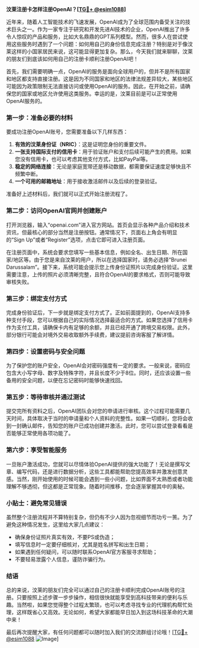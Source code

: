**汶莱注册卡怎样注册OpenAI？[[TG💪+ @esim1088](https://t.me/s/esim1088)]**

近年来，随着人工智能技术的飞速发展，OpenAI成为了全球范围内备受关注的技术巨头之一。作为一家专注于研究和开发先进AI技术的企业，OpenAI推出了许多令人惊叹的产品和服务，比如大名鼎鼎的GPT系列模型。然而，很多人在尝试使用这些服务时遇到了一个问题：如何用自己的身份信息完成注册？特别是对于像汶莱这样的小国家居民来说，这可能显得更加复杂。那么，今天我们就来聊聊，汶莱的朋友们到底该如何用自己的注册卡顺利注册OpenAI吧！

首先，我们需要明确一点，OpenAI的服务是面向全球用户的，但并不是所有国家和地区都支持直接注册。这是因为不同国家和地区的法律法规差异较大，某些地区可能因为政策限制无法直接访问或使用OpenAI的服务。因此，在开始之前，请确保您的国家或地区允许使用这类服务。幸运的是，汶莱目前是可以正常使用OpenAI服务的。

### **第一步：准备必要的材料**
要成功注册OpenAI账号，您需要准备以下几样东西：
1. **有效的汶莱身份证（NRIC）**：这是证明您身份的重要文件。
2. **一张支持国际支付的信用卡**：用于验证账户和支付后续可能产生的费用。如果您没有信用卡，也可以考虑其他支付方式，比如PayPal等。
3. **稳定的网络连接**：无论是家庭宽带还是移动数据，都需要保证速度足够快且不频繁中断。
4. **一个可用的邮箱地址**：用于接收激活邮件以及后续的登录验证。

准备好上述材料后，我们就可以正式开始注册流程了。

### **第二步：访问OpenAI官网并创建账户**
打开浏览器，输入“openai.com”进入官方网站。首页会显示各种产品介绍和技术资讯，但最核心的部分当然是注册按钮。通常情况下，页面右上角会有明显的“Sign Up”或者“Register”选项，点击它即可进入注册页面。

在注册页面中，系统会要求您填写一些基本信息，例如全名、出生日期、所在国家/地区等。由于您是来自汶莱的用户，所以在选择国家时，请务必选择“Brunei Darussalam”。接下来，系统可能会提示您上传身份证照片以完成身份验证。这里需要注意，上传的照片必须清晰完整，且符合OpenAI的要求格式，否则可能导致审核失败。

### **第三步：绑定支付方式**
完成身份验证后，下一步就是绑定支付方式了。正如前面提到的，OpenAI支持多种支付手段，您可以根据自己的实际情况选择最适合的方式。如果您选择了信用卡作为支付工具，请确保卡内有足够的余额，并且已经开通了跨境交易权限。此外，部分银行可能会对境外交易收取额外手续费，建议提前咨询客服了解详情。

### **第四步：设置密码与安全问题**
为了保护您的账户安全，OpenAI会对密码强度有一定的要求。一般来说，密码应包含大小写字母、数字及特殊字符，并且长度不少于8位。同时，还应该设置一些备用的安全问题，以便在忘记密码时能够快速找回。

### **第五步：等待审核并通过测试**
提交完所有资料之后，OpenAI团队会对您的申请进行审核。这个过程可能需要几天时间，具体取决于当时的申请量和个人资料的完整性。如果一切顺利，您将会收到一封确认邮件，告知您的账户已成功创建并激活。此时，您可以尝试登录看看是否能够正常使用各项功能了。

### **第六步：享受智能服务**
一旦账户激活成功，您就可以尽情体验OpenAI提供的强大功能了！无论是撰写文章、编写代码，还是进行数据分析，这些工具都能帮助您提高效率并激发创意灵感。当然，刚开始使用的时候可能会遇到一些小问题，比如界面不太熟悉或者功能理解不够透彻，但这都是正常现象。随着时间推移，您会逐渐掌握其中的奥秘。

### **小贴士：避免常见错误**
虽然整个注册流程并不算特别复杂，但仍有不少人因为忽视细节而功亏一篑。为了避免这种情况发生，这里给大家几点建议：
- 确保身份证照片真实有效，不要PS或伪造；
- 填写信息时一定要仔细核对，尤其是姓名拼写和出生日期；
- 如果遇到任何疑问，可以随时联系OpenAI官方客服寻求帮助；
- 不要轻易泄露个人信息，谨防诈骗行为。

### **结语**
总的来说，汶莱的朋友们完全可以通过自己的注册卡顺利完成OpenAI账号的注册。只要按照上述步骤一步步操作，相信很快就能享受到高科技带来的便利与乐趣。当然啦，如果您觉得整个过程太繁琐，也可以考虑寻找专业的代理机构帮忙处理，这样既省心又高效。无论如何，希望大家都能早日加入到这场科技革命的大潮中来！

最后再次提醒大家，有任何问题都可以随时加入我们的交流群组讨论哦！[[TG💪+ @esim1088](https://t.me/s/esim1088) ![Image](https://i.postimg.cc/4NQfJmqS/Snipaste-2025-05-13-00-14-12.png)]